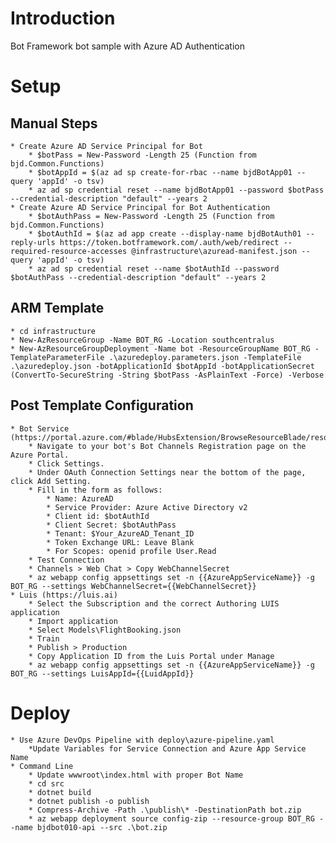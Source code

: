 # Introduction

Bot Framework bot sample with Azure AD Authentication

# Setup
## Manual Steps
    * Create Azure AD Service Principal for Bot
        * $botPass = New-Password -Length 25 (Function from bjd.Common.Functions)
        * $botAppId = $(az ad sp create-for-rbac --name bjdBotApp01 --query 'appId' -o tsv) 
        * az ad sp credential reset --name bjdBotApp01 --password $botPass --credential-description "default" --years 2
    * Create Azure AD Service Principal for Bot Authentication 
        * $botAuthPass = New-Password -Length 25 (Function from bjd.Common.Functions)
        * $botAuthId = $(az ad app create --display-name bjdBotAuth01 --reply-urls https://token.botframework.com/.auth/web/redirect --required-resource-accesses @infrastructure\azuread-manifest.json --query 'appId' -o tsv) 
        * az ad sp credential reset --name $botAuthId --password $botAuthPass --credential-description "default" --years 2

## ARM Template 
    * cd infrastructure 
    * New-AzResourceGroup -Name BOT_RG -Location southcentralus
    * New-AzResourceGroupDeployment -Name bot -ResourceGroupName BOT_RG -TemplateParameterFile .\azuredeploy.parameters.json -TemplateFile .\azuredeploy.json -botApplicationId $botAppId -botApplicationSecret (ConvertTo-SecureString -String $botPass -AsPlainText -Force) -Verbose

## Post Template Configuration
    * Bot Service (https://portal.azure.com/#blade/HubsExtension/BrowseResourceBlade/resourceType/Microsoft.BotService%2FbotServices)
        * Navigate to your bot's Bot Channels Registration page on the Azure Portal.
        * Click Settings.
        * Under OAuth Connection Settings near the bottom of the page, click Add Setting.
        * Fill in the form as follows:
            * Name: AzureAD
            * Service Provider: Azure Active Directory v2
            * Client id: $botAuthId
            * Client Secret: $botAuthPass
            * Tenant: $Your_AzureAD_Tenant_ID
            * Token Exchange URL: Leave Blank
            * For Scopes: openid profile User.Read
        * Test Connection 
        * Channels > Web Chat > Copy WebChannelSecret
        * az webapp config appsettings set -n {{AzureAppServiceName}} -g BOT_RG --settings WebChannelSecret={{WebChannelSecret}}
    * Luis (https://luis.ai)
        * Select the Subscription and the correct Authoring LUIS application
        * Import application 
        * Select Models\FlightBooking.json
        * Train 
        * Publish > Production 
        * Copy Application ID from the Luis Portal under Manage
        * az webapp config appsettings set -n {{AzureAppServiceName}} -g BOT_RG --settings LuisAppId={{LuidAppId}}
    
# Deploy
    * Use Azure DevOps Pipeline with deploy\azure-pipeline.yaml
        *Update Variables for Service Connection and Azure App Service Name 
    * Command Line
        * Update wwwroot\index.html with proper Bot Name
        * cd src
        * dotnet build
        * dotnet publish -o publish 
        * Compress-Archive -Path .\publish\* -DestinationPath bot.zip
        * az webapp deployment source config-zip --resource-group BOT_RG --name bjdbot010-api --src .\bot.zip


